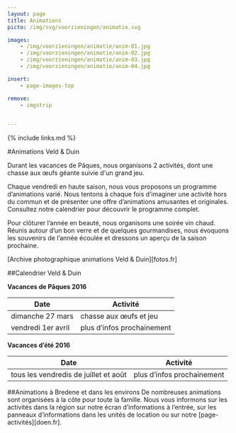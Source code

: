```yaml
---
layout: page
title: Animations
picto: /img/svg/voorzieningen/animatie.svg

images:
    - /img/voorzieningen/animatie/anim-01.jpg
    - /img/voorzieningen/animatie/anim-02.jpg
    - /img/voorzieningen/animatie/anim-03.jpg
    - /img/voorzieningen/animatie/anim-04.jpg

insert:
    - page-images-top

remove:
    - imgstrip
    

---
```

{% include links.md %}

#Animations Veld & Duin

Durant les vacances de Pâques, nous organisons 2 activités, dont une chasse aux œufs géante suivie d'un grand jeu.

Chaque vendredi en haute saison, nous vous proposons un programme d’animations varié. Nous tentons à chaque fois d’imaginer une activité hors du commun et de présenter une offre d’animations amusantes et originales. Consultez notre calendrier pour découvrir le programme complet.

Pour clôturer l’année en beauté, nous organisons une soirée vin chaud. Réunis autour d’un bon verre et de quelques gourmandises, nous évoquons les souvenirs de l’année écoulée et dressons un aperçu de la saison prochaine.

[Archive photographique animations Veld & Duin][fotos.fr]

##Calendrier Veld & Duin

**Vacances de Pâques 2016**

| Date | Activité |
|-------|------------|
| dimanche 27 mars| chasse aux œufs et jeu|
| vendredi 1er avril| plus d’infos prochainement|


**Vacances d’été 2016**

| Date | Activité |
|-------|------------|
| tous les vendredis de juillet et août| plus d’infos prochainement|


##Animations à Bredene et dans les environs
De nombreuses animations sont organisées à la côte pour toute la famille. Nous vous informons sur les activités dans la région sur notre écran d’informations à l’entrée, sur les panneaux d’informations dans les unités de location ou sur notre [page-activités][doen.fr]. 
